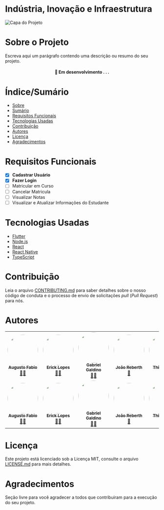 # Indústria, Inovação e Infraestrutura


![Capa do Projeto](https://sistemadeensinoequipe.com.br/wp-content/uploads/2019/07/tec2.jpeg)

# Sobre o Projeto

Escreva aqui um parágrafo contendo uma descrição ou resumo do seu projeto.

<h4 align="center"> 
	🚧  Em desenvolvimento . . .
</h4>

# Índice/Sumário

* [Sobre](#sobre-o-projeto)
* [Sumário](#índice/sumário)
* [Requisitos Funcionais](#requisitos-funcionais)
* [Tecnologias Usadas](#tecnologias-usadas)
* [Contribuição](#contribuição)
* [Autores](#autores)
* [Licença](#licença)
* [Agradecimentos](#agradecimentos)


# Requisitos Funcionais 

- [x] **Cadastrar Usuário**
- [x] **Fazer Login**
- [ ] Matricular em Curso
- [ ] Cancelar Matricula
- [ ] Visualizar Notas
- [ ] Visualizar e Atualizar Informações do Estudante

# Tecnologias Usadas

- [Flutter](https://flutter.dev/)
- [Node.js](https://nodejs.org/en/)
- [React](https://pt-br.reactjs.org/)
- [React Native](https://reactnative.dev/)
- [TypeScript](https://www.typescriptlang.org/)

# Contribuição

Leia o arquivo [CONTRIBUTING.md](CONTRIBUTING.md) para saber detalhes sobre o nosso código de conduta e o processo de envio de solicitações *pull* (*Pull Request*) para nós.

# Autores
<table>
  <tr>
    <td align="center"><a href="https://github.com/aaugvsto"><img style="border-radius: 50%;" src="https://avatars.githubusercontent.com/u/65744013?v=4" width="100px;" alt=""/><br /><sub><b>Augusto Fabio</b></sub></a><br /><a href="https://github.com/aaugvsto" title="Augusto Fabio">👨‍🚀</a></td>
    <td align="center"><a href="https://github.com/ErickVieitas"><img style="border-radius: 50%;" src="https://avatars.githubusercontent.com/u/90138559?v=4" width="100px;" alt=""/><br /><sub><b>Erick Lopes</b></sub></a><br /><a href="https://github.com/ErickVieitas" title="Erick Lopes">👨‍🚀</a></td>
    <td align="center"><a href="https://github.com/GabrielSGaldino"><img style="border-radius: 50%;" src="https://avatars.githubusercontent.com/u/90053550?v=4" width="100px;" alt=""/><br /><sub><b>Gabriel Galdino</b></sub></a><br /><a href="https://github.com/GabrielSGaldino" title="Gabriel Galdino">👨‍🚀</a></td>
    <td align="center"><a href="https://github.com/Reberthjr"><img style="border-radius: 50%;" src="https://avatars.githubusercontent.com/u/89999728?v=4" width="100px;" alt=""/><br /><sub><b>João Reberth</b></sub></a><br /><a href="https://github.com/Reberthjr" title="João Reberth">🚀</a></td>
    <td align="center"><a href="https://github.com/ThiagoLuiis"><img style="border-radius: 50%;" src="https://avatars.githubusercontent.com/u/90219219?v=4" width="100px;" alt=""/><br /><sub><b>Thiago Luis</b></sub></a><br /><a href="https://github.com/ThiagoLuiis" title="Thiago Luis">🚀</a></td>
  </tr>
  <tr>
   <td align="center"><a href="https://github.com/aaugvsto"><img style="border-radius: 50%;" src="https://avatars.githubusercontent.com/u/65744013?v=4" width="100px;" alt=""/><br /><sub><b>Augusto Fabio</b></sub></a><br /><a href="https://github.com/aaugvsto" title="Augusto Fabio">👨‍🚀</a></td>
    <td align="center"><a href="https://github.com/ErickVieitas"><img style="border-radius: 50%;" src="https://avatars.githubusercontent.com/u/90138559?v=4" width="100px;" alt=""/><br /><sub><b>Erick Lopes</b></sub></a><br /><a href="https://github.com/ErickVieitas" title="Erick Lopes">👨‍🚀</a></td>
    <td align="center"><a href="https://github.com/GabrielSGaldino"><img style="border-radius: 50%;" src="https://avatars.githubusercontent.com/u/90053550?v=4" width="100px;" alt=""/><br /><sub><b>Gabriel Galdino</b></sub></a><br /><a href="https://github.com/GabrielSGaldino" title="Gabriel Galdino">👨‍🚀</a></td>
    <td align="center"><a href="https://github.com/Reberthjr"><img style="border-radius: 50%;" src="https://avatars.githubusercontent.com/u/89999728?v=4" width="100px;" alt=""/><br /><sub><b>João Reberth</b></sub></a><br /><a href="https://github.com/Reberthjr" title="João Reberth">🚀</a></td>
    <td align="center"><a href="https://github.com/ThiagoLuiis"><img style="border-radius: 50%;" src="https://avatars.githubusercontent.com/u/90219219?v=4" width="100px;" alt=""/><br /><sub><b>Thiago Luis</b></sub></a><br /><a href="https://github.com/ThiagoLuiis" title="Thiago Luis">🚀</a></td>
  </tr>
</table>

# Licença

Este projeto está licenciado sob a Licença MIT,  consulte o arquivo [LICENSE.md](LICENSE.md) para mais detalhes.

# Agradecimentos

Seção livre para você agradecer a todos que contribuiram para a execução do seu projeto.
